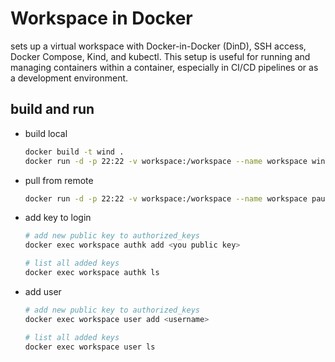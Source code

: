 # Workspace in Docker
sets up a virtual workspace with Docker-in-Docker (DinD), SSH access, Docker Compose, Kind, and kubectl. This setup is useful for running and managing containers within a container, especially in CI/CD pipelines or as a development environment.

## build and run
* build local
    ```bash
    docker build -t wind .
    docker run -d -p 22:22 -v workspace:/workspace --name workspace wind
    ```
* pull from remote
    ```bash
    docker run -d -p 22:22 -v workspace:/workspace --name workspace paul90317/wind:latest
    ```
* add key to login
    ```bash
    # add new public key to authorized_keys
    docker exec workspace authk add <you public key>

    # list all added keys
    docker exec workspace authk ls
    ```
* add user
    ```bash
    # add new public key to authorized_keys
    docker exec workspace user add <username>

    # list all added keys
    docker exec workspace user ls
    ```
